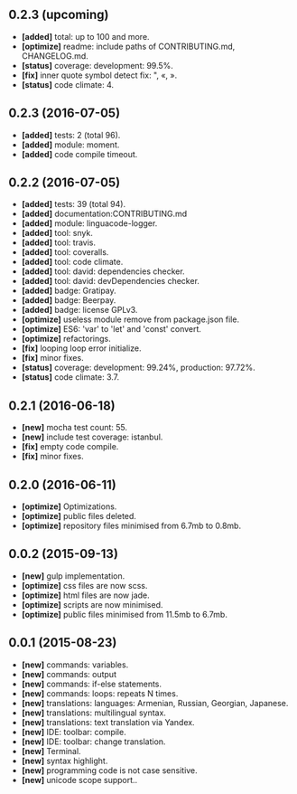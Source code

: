 ## 0.2.3 (upcoming)

  - **[added]** total: up to 100 and more.
  - **[optimize]** readme: include paths of CONTRIBUTING.md, CHANGELOG.md.
  - **[status]** coverage: development: 99.5%.
  - **[fix]** inner quote symbol detect fix: ", «, ».
  - **[status]** code climate: 4.

## 0.2.3 (2016-07-05)

  - **[added]** tests: 2 (total 96).
  - **[added]** module: moment.
  - **[added]** code compile timeout.

## 0.2.2 (2016-07-05)

  - **[added]** tests: 39 (total 94).
  - **[added]** documentation:CONTRIBUTING.md
  - **[added]** module: linguacode-logger.
  - **[added]** tool: snyk.
  - **[added]** tool: travis.
  - **[added]** tool: coveralls.
  - **[added]** tool: code climate.
  - **[added]** tool: david: dependencies checker.
  - **[added]** tool: david: devDependencies checker.
  - **[added]** badge: Gratipay.
  - **[added]** badge: Beerpay.
  - **[added]** badge: license GPLv3.
  - **[optimize]** useless module remove from package.json file.
  - **[optimize]** ES6: 'var' to 'let' and 'const' convert.
  - **[optimize]** refactorings.
  - **[fix]** looping loop error initialize.
  - **[fix]** minor fixes.
  - **[status]** coverage: development: 99.24%, production: 97.72%.
  - **[status]** code climate: 3.7.

## 0.2.1 (2016-06-18)

  - **[new]** mocha test count: 55.
  - **[new]** include test coverage: istanbul.
  - **[fix]** empty code compile.
  - **[fix]** minor fixes.

## 0.2.0 (2016-06-11)

  - **[optimize]** Optimizations.
  - **[optimize]** public files deleted.
  - **[optimize]** repository files minimised from 6.7mb to 0.8mb.

## 0.0.2 (2015-09-13)

  - **[new]** gulp implementation.
  - **[optimize]** css files are now scss.
  - **[optimize]** html files are now jade.
  - **[optimize]** scripts are now minimised.
  - **[optimize]** public files minimised from 11.5mb to 6.7mb.

## 0.0.1 (2015-08-23)

  - **[new]** commands: variables.
  - **[new]** commands: output
  - **[new]** commands: if-else statements.
  - **[new]** commands: loops: repeats N times.
  - **[new]** translations: languages: Armenian, Russian, Georgian, Japanese.
  - **[new]** translations: multilingual syntax.
  - **[new]** translations: text translation via Yandex.
  - **[new]** IDE: toolbar: compile.
  - **[new]** IDE: toolbar: change translation.
  - **[new]** Terminal.
  - **[new]** syntax highlight.
  - **[new]** programming code is not case sensitive.
  - **[new]** unicode scope support..
